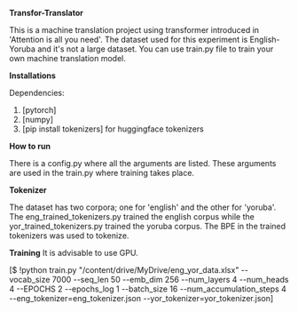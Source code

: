 **Transfor-Translator**

This is a machine translation project using transformer introduced in 'Attention is all you need'. The dataset used for this experiment is English-Yoruba and it's not a large dataset. You can use train.py file to train your own machine translation model.

**Installations**

Dependencies:
1. [pytorch]
2. [numpy]
3. [pip install tokenizers] for huggingface tokenizers

**How to run**

There is a config.py where all the arguments are listed. These arguments are used in the train.py where training takes place.

**Tokenizer**

The dataset has two corpora; one for 'english' and the other for 'yoruba'. The eng_trained_tokenizers.py trained the english corpus while the yor_trained_tokenizers.py trained the yoruba corpus. The BPE in the trained tokenizers was used to tokenize. 

**Training**
It is advisable to use GPU.

[$ !python train.py "/content/drive/MyDrive/eng_yor_data.xlsx" --vocab_size 7000 --seq_len 50 --emb_dim 256 --num_layers 4 --num_heads 4 --EPOCHS 2 --epochs_log 1 --batch_size 16 --num_accumulation_steps 4 --eng_tokenizer=eng_tokenizer.json --yor_tokenizer=yor_tokenizer.json]

